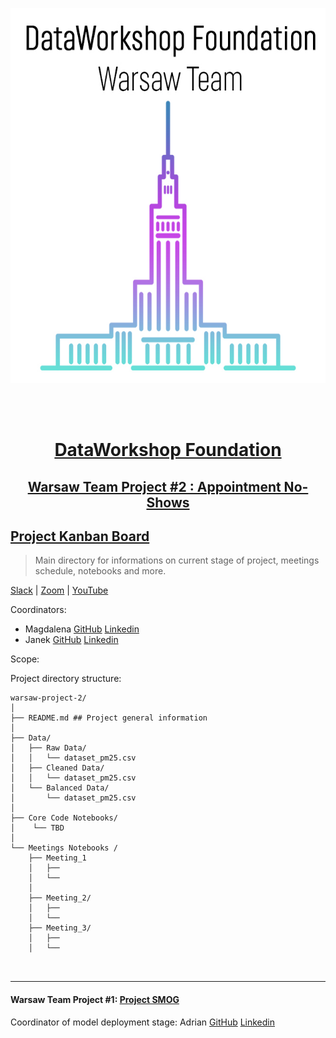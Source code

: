
<p align="center">
  <a href="https://github.com/dataworkshop/dw-warsaw-project">
    <img src="https://github.com/JBalcony/DataWorkshop_Foundation_Project_2/blob/master/Logo/DWF_WAW_LOGO.jpg?raw=true" alt="Logo" width=600 height=600>
</p>

<br>
</br>

<h1 align="center">DataWorkshop Foundation</h1>
<h2 align="center">Warsaw Team Project #2 : Appointment No-Shows</h2>


## [Project Kanban Board](https://github.com/DataWorkshop-Foundation/warsaw-project-2/projects/1)
> Main directory for informations on current stage of project, meetings schedule, notebooks and more.

[Slack](https://app.slack.com/client/TCCTN4HU3/CG6KBDEAV)     |     [Zoom](https://us02web.zoom.us/j/82728720766)     |     [YouTube](https://www.youtube.com/playlist?list=PLa8KbhSQZVUhh1UuNxLiF0Rix71seNjQh) 


Coordinators:
- Magdalena [GitHub]() [Linkedin](https://www.linkedin.com/in/magdalena-cebula/)
- Janek [GitHub](https://github.com/JBalcony) [Linkedin](https://www.linkedin.com/in/jan-tarasiewicz-94761a18a/)

Scope:
  

Project directory structure:

```text
warsaw-project-2/
│  
├── README.md ## Project general information
│
├── Data/
│   ├── Raw Data/
│   │   └── dataset_pm25.csv
│   ├── Cleaned Data/
│   │   └── dataset_pm25.csv
│   └── Balanced Data/
│       └── dataset_pm25.csv 
│  
├── Core Code Notebooks/
│    └── TBD
│
└── Meetings Notebooks /
    ├── Meeting_1
    │   ├── 
    │   └── 
    │
    ├── Meeting_2/
    │   ├── 
    │   └── 
    ├── Meeting_3/
    │   ├── 
    │   └── 

   
```

---
#### Warsaw Team Project #1: [Project SMOG](https://github.com/dataworkshop/dw-warsaw-project)
Coordinator of model deployment stage: Adrian [GitHub](https://github.com/apolens) [Linkedin](https://www.linkedin.com/in/adrian-polens-317b8011a/)
